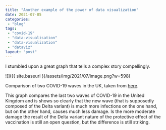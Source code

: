 ```yaml
---
title: "Another example of the power of data visualization"
date: 2021-07-05
categories: 
 - "blog"
tags: 
 - "covid-19"
 - "data-visualisation"
 - "data-visualization"
 - "dataviz"
layout: "post"
---
```


I stumbled upon a great graph that tells a complex story compellingly.

![]({{ site.baseurl }}/assets/img/2021/07/image.png?w=598)

Comparison of two COVID-19 waves in the UK, taken from [here](https://www.linkedin.com/posts/yevtarler_datascience-datavisualization-dataanalytics-activity-6817686875751383040-Hq-j).

This graph compares the last two waves of COVID-19 in the United Kingdom and is shows so clearly that the new wave (that is supposedly composed of the Delta variant) is much more infections on the one hand, but on the other hand, causes much less damage. Is the more moderate damage the result of the Delta variant nature of the protective effect of the vaccination is still an open question, but the difference is still striking.
